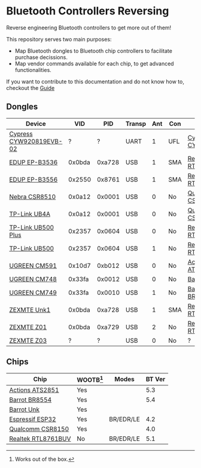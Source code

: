 # Bluetooth Controllers Reversing

Reverse engineering Bluetooth controllers to get more out of them!

This repository serves two main purposes:

- Map Bluetooth dongles to Bluetooth chip controllers to facilitate purchase decissions.
- Map vendor commands available for each chip, to get advanced functionalities.

If you want to contribute to this documentation and do not know how to, checkout the [Guide](Guide/README.md)

## Dongles

| Device                                                       | VID    | PID    | Transp | Ant | Con | Chip                                             |
| ------------------------------------------------------------ | ------ | ------ | ------ | --- | --- | ------------------------------------------------ |
| [Cypress CYW920819EVB-02](Dongle/Cypress_CYW920819EVB-02.md) | ?      | ?      | UART   | 1   | UFL | [Cypress CYW20819](Chip/Cypress_CYW20819.md)     |
| [EDUP EP-B3536](Dongle/EDUP_EP-B3536.md)                     | 0x0bda | 0xa728 | USB    | 1   | SMA | [Realtek RTL8761BUV](Chip/Realtek_RTL8761BUV.md) |
| [EDUP EP-B3556](Dongle/EDUP_EP-B3536.md)                     | 0x2550 | 0x8761 | USB    | 1   | SMA | [Realtek RTL8761BUV](Chip/Realtek_RTL8761BUV.md) |
| [Nebra CSR8510](Dongle/Nebra_CSR8510.md)                     | 0x0a12 | 0x0001 | USB    | 0   | No  | [Qualcomm CSR8150](Chip/Qualcomm_CSR8150.md)     |
| [TP-Link UB4A](Dongle/TPLink_UB4A.md)                        | 0x0a12 | 0x0001 | USB    | 0   | No  | [Qualcomm CSR8150](Chip/Qualcomm_CSR8150.md)     |
| [TP-Link UB500 Plus](Dongle/TPLink_UB500Plus.md)             | 0x2357 | 0x0604 | USB    | 0   | No  | [Realtek RTL8761BUV](Chip/Realtek_RTL8761BUV.md) |
| [TP-Link UB500](Dongle/TPLink_UB500.md)                      | 0x2357 | 0x0604 | USB    | 1   | No  | [Realtek RTL8761BUV](Chip/Realtek_RTL8761BUV.md) |
| [UGREEN CM591](Dongle/UGREEN_CM591.md)                       | 0x10d7 | 0xb012 | USB    | 0   | No  | [Actions ATS2851](Chip/Actions_ATS2851.md)       |
| [UGREEN CM748](Dongle/UGREEN_CM748.md)                       | 0x33fa | 0x0012 | USB    | 0   | No  | [Barrot Unk](Chip/Barrot_Unk.md)                 |
| [UGREEN CM749](Dongle/UGREEN_CM749.md)                       | 0x33fa | 0x0010 | USB    | 1   | No  | [Barrot BR8554](Chip/Barrot_BR8554.md)           |
| [ZEXMTE Unk1](Dongle/ZEXMTE_Unk1.md)                         | 0x0bda | 0xa728 | USB    | 1   | SMA | [Realtek RTL8761BUV](Chip/Realtek_RTL8761BUV.md) |
| [ZEXMTE Z01](Dongle/ZEXMTE_Z01.md)                           | 0x0bda | 0xa729 | USB    | 2   | No  | [Realtek RTL8761BUV](Chip/Realtek_RTL8761BUV.md) |
| [ZEXMTE Z03](Dongle/ZEXMTE_Z03.md)                           | ?      | ?      | USB    | 0   | No  | ?                                                |

## Chips

| Chip                                             | WOOTB[^1] | Modes     | BT Ver |
| ------------------------------------------------ | --------- | --------- | ------ |
| [Actions ATS2851](Chip/Actions_ATS2851.md)       | Yes       |           | 5.3    |
| [Barrot BR8554](Chip/Barrot_BR8554.md)           | Yes       |           | 5.4    |
| [Barrot Unk](Chip/Barrot_Unk.md)                 | Yes       |           |        |
| [Espressif ESP32](Chip/Espressif_ESP32.md)       | Yes       | BR/EDR/LE | 4.2    |
| [Qualcomm CSR8150](Chip/Qualcomm_CSR8150.md)     | Yes       |           | 4.0    |
| [Realtek RTL8761BUV](Chip/Realtek_RTL8761BUV.md) | No        | BR/EDR/LE | 5.1    |

[^1]: Works out of the box.
